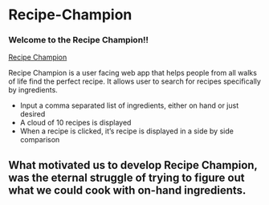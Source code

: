 # Recipe-Champion
### Welcome to the Recipe Champion!!

[Recipe Champion](https://myuze.github.io/recipe-champion/docs/index.html)

Recipe Champion is a user facing web app that helps people from all walks of life find the perfect recipe. It allows user to search for recipes specifically by ingredients.
- Input a comma separated list of ingredients, either on hand or just desired
- A cloud of 10 recipes is displayed 
- When a recipe is clicked, it’s recipe is displayed in a side by side comparison

## What motivated us to develop Recipe Champion, was the eternal struggle of trying to figure out what we could cook with on-hand ingredients.




